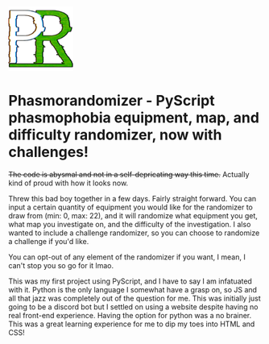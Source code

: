 <img src="/img/logo.png" width=128px> <h1>Phasmorandomizer - PyScript phasmophobia equipment, map, and difficulty randomizer, now with challenges!</h1>

~~The code is abysmal and not in a self-depricating way this time.~~ Actually kind of proud with how it looks now.

Threw this bad boy together in a few days. Fairly straight forward. You can input a certain quantity of equipment you would like for the randomizer to draw from (min: 0, max: 22), and it will randomize what equipment you get, what map you investigate on, and the difficulty of the investigation. I also wanted to include a challenge randomizer, so you can choose to randomize a challenge if you'd like. 

You can opt-out of any element of the randomizer if you want, I mean, I can't stop you so go for it lmao.

This was my first project using PyScript, and I have to say I am infatuated with it. Python is the only language I somewhat have a grasp on, so JS and all that jazz was completely out of the question for me. This was initially just going to be a discord bot but I settled on using a website despite having no real front-end experience. Having the option for python was a no brainer. This was a great learning experience for me to dip my toes into HTML and CSS!
